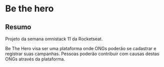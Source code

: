 # Be the hero
## Resumo
Projeto da semana omnistack 11 da Rocketseat.  

Be The Hero visa ser uma plataforma onde ONGs poderão se cadastrar e registrar suas campanhas. Pessoas poderão contribuir com causas destas ONGs através da plataforma.

